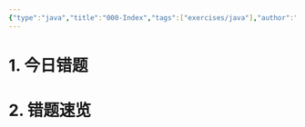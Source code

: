 ```yaml
---
{"type":"java","title":"000-Index","tags":["exercises/java"],"author":"codertoro","establish":"2025-05-06","update":"2025-05-06","dg-publish":true,"java":true,"permalink":"/Exercises/Java/250000/000-Index/","dgPassFrontmatter":true,"created":"2025-05-07T08:44:37.942+08:00","updated":"2025-05-07T08:44:38.265+08:00"}
---
```


# 1. 今日错题


# 2. 错题速览




